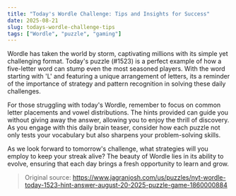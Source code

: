 ```yaml
---
title: "Today's Wordle Challenge: Tips and Insights for Success"
date: 2025-08-21
slug: todays-wordle-challenge-tips
tags: ["Wordle", "puzzle", "gaming"]
---
```


Wordle has taken the world by storm, captivating millions with its simple yet challenging format. Today's puzzle (#1523) is a perfect example of how a five-letter word can stump even the most seasoned players. With the word starting with 'L' and featuring a unique arrangement of letters, its a reminder of the importance of strategy and pattern recognition in solving these daily challenges.

For those struggling with today's Wordle, remember to focus on common letter placements and vowel distributions. The hints provided can guide you without giving away the answer, allowing you to enjoy the thrill of discovery. As you engage with this daily brain teaser, consider how each puzzle not only tests your vocabulary but also sharpens your problem-solving skills.

As we look forward to tomorrow's challenge, what strategies will you employ to keep your streak alive? The beauty of Wordle lies in its ability to evolve, ensuring that each day brings a fresh opportunity to learn and grow.

> Original source: https://www.jagranjosh.com/us/puzzles/nyt-wordle-today-1523-hint-answer-august-20-2025-puzzle-game-1860000884